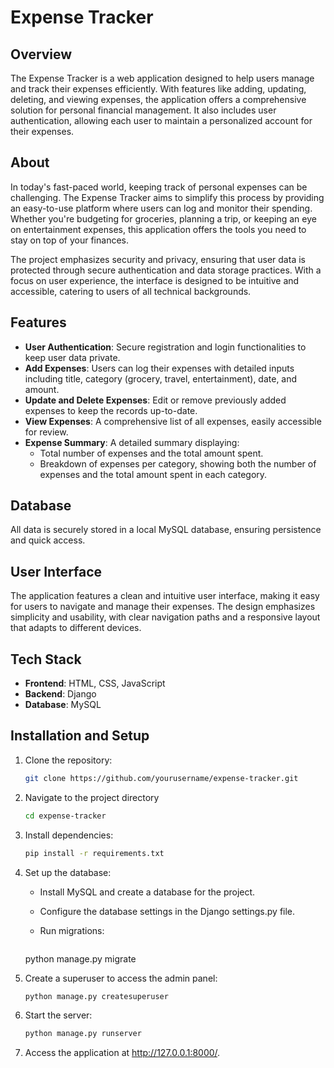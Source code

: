 # Expense Tracker

## Overview

The Expense Tracker is a web application designed to help users manage and track their expenses efficiently. With features like adding, updating, deleting, and viewing expenses, the application offers a comprehensive solution for personal financial management. It also includes user authentication, allowing each user to maintain a personalized account for their expenses.

## About

In today's fast-paced world, keeping track of personal expenses can be challenging. The Expense Tracker aims to simplify this process by providing an easy-to-use platform where users can log and monitor their spending. Whether you're budgeting for groceries, planning a trip, or keeping an eye on entertainment expenses, this application offers the tools you need to stay on top of your finances.

The project emphasizes security and privacy, ensuring that user data is protected through secure authentication and data storage practices. With a focus on user experience, the interface is designed to be intuitive and accessible, catering to users of all technical backgrounds.

## Features

- **User Authentication**: Secure registration and login functionalities to keep user data private.
- **Add Expenses**: Users can log their expenses with detailed inputs including title, category (grocery, travel, entertainment), date, and amount.
- **Update and Delete Expenses**: Edit or remove previously added expenses to keep the records up-to-date.
- **View Expenses**: A comprehensive list of all expenses, easily accessible for review.
- **Expense Summary**: A detailed summary displaying:
  - Total number of expenses and the total amount spent.
  - Breakdown of expenses per category, showing both the number of expenses and the total amount spent in each category.

## Database

All data is securely stored in a local MySQL database, ensuring persistence and quick access.

## User Interface

The application features a clean and intuitive user interface, making it easy for users to navigate and manage their expenses. The design emphasizes simplicity and usability, with clear navigation paths and a responsive layout that adapts to different devices.

## Tech Stack

- **Frontend**: HTML, CSS, JavaScript
- **Backend**: Django
- **Database**: MySQL

## Installation and Setup

1. Clone the repository:
   ```bash
   git clone https://github.com/yourusername/expense-tracker.git

2. Navigate to the project directory
    ```bash
   cd expense-tracker
    
3. Install dependencies:
   ```bash
   pip install -r requirements.txt
   
4. Set up the database:
   - Install MySQL and create a database for the project.
   - Configure the database settings in the Django settings.py file.
   - Run migrations:
   
     ```bash  
   python manage.py migrate

5. Create a superuser to access the admin panel:
    ```bash
   python manage.py createsuperuser

6. Start the server:
     ```bash
   python manage.py runserver

7. Access the application at http://127.0.0.1:8000/.


   
